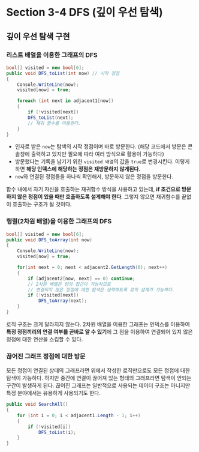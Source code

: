 # Section 3-4 DFS (깊이 우선 탐색)
## 깊이 우선 탐색 구현
### 리스트 배열을 이용한 그래프의 DFS

```csharp
bool[] visited = new bool[6];
public void DFS_toList(int now) // 시작 정점
{
    Console.WriteLine(now);
    visited[now] = true;

    foreach (int next in adjacent1[now])
    {
        if (!visited[next])
        DFS_toList(next);
        // 재귀 함수를 이용한다.
    }
}
```

- 인자로 받은 `now`는 탐색의 시작 정점이며 바로 방문한다. (해당 코드에서 방문은 콘솔창에 출력하고 있지만 필요에 따라 여러 방식으로 활용이 가능하다)
- 방문했다는 기록을 남기기 위한 `visited 배열`의 값을 `true`로 변경시킨다. 이렇게 하면 **해당 인덱스에 해당하는 정점은 재방문하지 않게된다.**
- `now`와 연결된 정점들을 하나씩 확인해서, 방문하지 않은 정점을 방문한다.

함수 내에서 자기 자신을 호출하는 재귀함수 방식을 사용하고 있는데, **if 조건으로 방문하지 않은 정점이 있을 때만 호출하도록 설계해야 한다**. 그렇지 않으면 재귀함수를 끝없이 호출하는 구조가 될 것이다.

### 행렬(2차원 배열)을 이용한 그래프의 DFS

```csharp
bool[] visited = new bool[6];
public void DFS_toArray(int now)
{
    Console.WriteLine(now);
    visited[now] = true;

    for(int next = 0; next < adjacent2.GetLength(0); next++)
    {
        if (adjacent2[now, next] == 0) continue; 
        // 2차원 배열은 임의 접근이 가능하므로
        // 연결되지 않은 정점에 대한 탐색은 생략하도록 로직 설계가 가능하다.
        if (!visited[next])
            DFS_toArray(next);
    }
}
```

로직 구조는 크게 달라지지 않는다. 2차원 배열을 이용한 그래프는 인덱스를 이용하여 **특정 정점끼리의 연결 여부를 곧바로 알 수 있기**에 그 점을 이용하여 연결되어 있지 않은 정점에 대한 연산을 스킵할 수 있다.

### 끊어진 그래프 정점에 대한 방문

모든 정점이 연결된 상태의 그래프라면 위에서 작성한 로직만으로도 모든 정점에 대한 탐색이 가능하다. 하지만 중간에 연결이 끊어져 있는 형태의 그래프라면 탐색이 안되는 구간이 발생하게 된다. 끊어진 그래프는 일반적으로 사용되는 데이터 구조는 아니지만 특정 분야에서는 유용하게 사용되기도 한다.

```csharp
public void SearchAll()
{
    for (int i = 0; i < adjacent1.Length - 1; i++)
    {
        if (!visited[i])
            DFS_toList(i);	  
    }
}
```